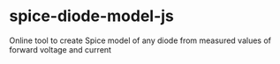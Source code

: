 # spice-diode-model-js
Online tool to create Spice model of any diode from measured values of forward voltage and current
